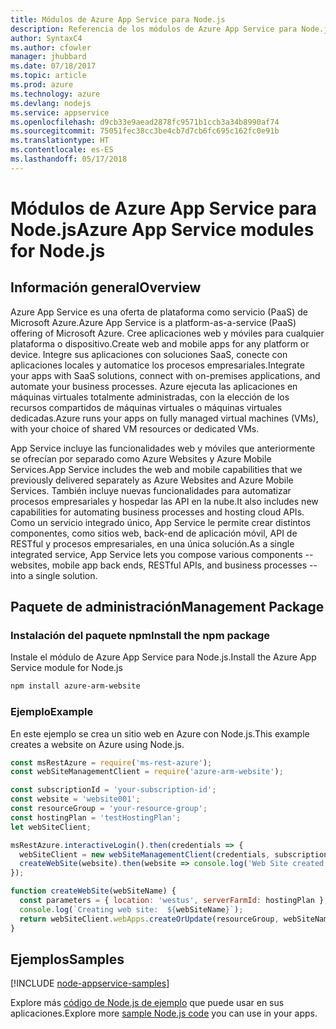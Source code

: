 ```yaml
---
title: Módulos de Azure App Service para Node.js
description: Referencia de los módulos de Azure App Service para Node.js
author: SyntaxC4
ms.author: cfowler
manager: jhubbard
ms.date: 07/18/2017
ms.topic: article
ms.prod: azure
ms.technology: azure
ms.devlang: nodejs
ms.service: appservice
ms.openlocfilehash: d9cb33e9aead2878fc9571b1ccb3a34b8990af74
ms.sourcegitcommit: 75051fec38cc3be4cb7d7cb6fc695c162fc0e91b
ms.translationtype: HT
ms.contentlocale: es-ES
ms.lasthandoff: 05/17/2018
---
```

# <a name="azure-app-service-modules-for-nodejs"></a><span data-ttu-id="55dd6-103">Módulos de Azure App Service para Node.js</span><span class="sxs-lookup"><span data-stu-id="55dd6-103">Azure App Service modules for Node.js</span></span>

## <a name="overview"></a><span data-ttu-id="55dd6-104">Información general</span><span class="sxs-lookup"><span data-stu-id="55dd6-104">Overview</span></span>

<span data-ttu-id="55dd6-105">Azure App Service es una oferta de plataforma como servicio (PaaS) de Microsoft Azure.</span><span class="sxs-lookup"><span data-stu-id="55dd6-105">Azure App Service is a platform-as-a-service (PaaS) offering of Microsoft Azure.</span></span> <span data-ttu-id="55dd6-106">Cree aplicaciones web y móviles para cualquier plataforma o dispositivo.</span><span class="sxs-lookup"><span data-stu-id="55dd6-106">Create web and mobile apps for any platform or device.</span></span> <span data-ttu-id="55dd6-107">Integre sus aplicaciones con soluciones SaaS, conecte con aplicaciones locales y automatice los procesos empresariales.</span><span class="sxs-lookup"><span data-stu-id="55dd6-107">Integrate your apps with SaaS solutions, connect with on-premises applications, and automate your business processes.</span></span> <span data-ttu-id="55dd6-108">Azure ejecuta las aplicaciones en máquinas virtuales totalmente administradas, con la elección de los recursos compartidos de máquinas virtuales o máquinas virtuales dedicadas.</span><span class="sxs-lookup"><span data-stu-id="55dd6-108">Azure runs your apps on fully managed virtual machines (VMs), with your choice of shared VM resources or dedicated VMs.</span></span>

<span data-ttu-id="55dd6-109">App Service incluye las funcionalidades web y móviles que anteriormente se ofrecían por separado como Azure Websites y Azure Mobile Services.</span><span class="sxs-lookup"><span data-stu-id="55dd6-109">App Service includes the web and mobile capabilities that we previously delivered separately as Azure Websites and Azure Mobile Services.</span></span> <span data-ttu-id="55dd6-110">También incluye nuevas funcionalidades para automatizar procesos empresariales y hospedar las API en la nube.</span><span class="sxs-lookup"><span data-stu-id="55dd6-110">It also includes new capabilities for automating business processes and hosting cloud APIs.</span></span> <span data-ttu-id="55dd6-111">Como un servicio integrado único, App Service le permite crear distintos componentes, como sitios web, back-end de aplicación móvil, API de RESTful y procesos empresariales, en una única solución.</span><span class="sxs-lookup"><span data-stu-id="55dd6-111">As a single integrated service, App Service lets you compose various components -- websites, mobile app back ends, RESTful APIs, and business processes -- into a single solution.</span></span>

## <a name="management-package"></a><span data-ttu-id="55dd6-112">Paquete de administración</span><span class="sxs-lookup"><span data-stu-id="55dd6-112">Management Package</span></span>

### <a name="install-the-npm-package"></a><span data-ttu-id="55dd6-113">Instalación del paquete npm</span><span class="sxs-lookup"><span data-stu-id="55dd6-113">Install the npm package</span></span>

<span data-ttu-id="55dd6-114">Instale el módulo de Azure App Service para Node.js.</span><span class="sxs-lookup"><span data-stu-id="55dd6-114">Install the Azure App Service module for Node.js</span></span>

```bash
npm install azure-arm-website
```

### <a name="example"></a><span data-ttu-id="55dd6-115">Ejemplo</span><span class="sxs-lookup"><span data-stu-id="55dd6-115">Example</span></span>

<span data-ttu-id="55dd6-116">En este ejemplo se crea un sitio web en Azure con Node.js.</span><span class="sxs-lookup"><span data-stu-id="55dd6-116">This example creates a website on Azure using Node.js.</span></span>

```javascript
const msRestAzure = require('ms-rest-azure');
const webSiteManagementClient = require('azure-arm-website');

const subscriptionId = 'your-subscription-id';
const website = 'website001';
const resourceGroup = 'your-resource-group';
const hostingPlan = 'testHostingPlan';
let webSiteClient;

msRestAzure.interactiveLogin().then(credentials => {
  webSiteClient = new webSiteManagementClient(credentials, subscriptionId);
  createWebSite(website).then(website => console.log('Web Site created successfully', website));
});

function createWebSite(webSiteName) {
  const parameters = { location: 'westus', serverFarmId: hostingPlan };
  console.log(`Creating web site:  ${webSiteName}`);
  return webSiteClient.webApps.createOrUpdate(resourceGroup, webSiteName, parameters, null);
}
```

## <a name="samples"></a><span data-ttu-id="55dd6-117">Ejemplos</span><span class="sxs-lookup"><span data-stu-id="55dd6-117">Samples</span></span>

[!INCLUDE [node-appservice-samples](../docs-ref-conceptual/includes/appservice-samples.md)]

<span data-ttu-id="55dd6-118">Explore más [código de Node.js de ejemplo](https://azure.microsoft.com/resources/samples/?platform=nodejs) que puede usar en sus aplicaciones.</span><span class="sxs-lookup"><span data-stu-id="55dd6-118">Explore more [sample Node.js code](https://azure.microsoft.com/resources/samples/?platform=nodejs) you can use in your apps.</span></span>
